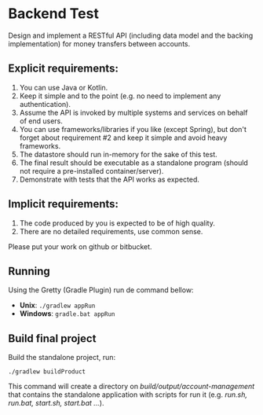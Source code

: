 # Backend Test

Design and implement a RESTful API (including data model and the backing implementation) for money transfers between accounts.

## Explicit requirements:
1. You can use Java or Kotlin.
2. Keep it simple and to the point (e.g. no need to implement any authentication).
3. Assume the API is invoked by multiple systems and services on behalf of end users.
4. You can use frameworks/libraries if you like (except Spring), but don't forget about requirement #2 and keep it simple and avoid heavy frameworks.
5. The datastore should run in-memory for the sake of this test.
6. The final result should be executable as a standalone program (should not require a pre-installed container/server).
7. Demonstrate with tests that the API works as expected.

## Implicit requirements:
1. The code produced by you is expected to be of high quality.
2. There are no detailed requirements, use common sense.

Please put your work on github or bitbucket.

## Running

Using the Gretty (Gradle Plugin) run de command bellow:

- **Unix**: `./gradlew appRun`
- **Windows**: `gradle.bat appRun`

## Build final project

Build the standalone project, run:

`./gradlew buildProduct`

This command will create a directory on *build/output/account-management*
that contains the standalone application with scripts for run it
(e.g. *run.sh, run.bat, start.sh, start.bat ...*).

